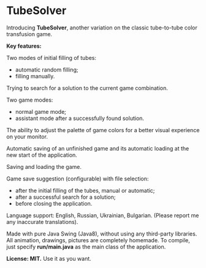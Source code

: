 # TubeSolver
Introducing **TubeSolver**, another variation on the classic tube-to-tube color transfusion game.

**Key features:**

Two modes of initial filling of tubes:
- automatic random filling;
- filling manually.

Trying to search for a solution to the current game combination.

Two game modes:
- normal game mode;
- assistant mode after a successfully found solution.

The ability to adjust the palette of game colors for a better visual experience on your monitor.

Automatic saving of an unfinished game and its automatic loading at the new start of the application.

Saving and loading the game.

Game save suggestion (configurable) with file selection:
- after the initial filling of the tubes, manual or automatic;
- after a successful search for a solution;
- before closing the application.

Language support: English, Russian, Ukrainian, Bulgarian. (Please report me any inaccurate translations).

Made with pure Java Swing (Java8), without using any third-party libraries. All animation, drawings, pictures are completely homemade. To compile, just specify **run/main.java** as the main class of the application.

**License: MIT.** Use it as you want. 
